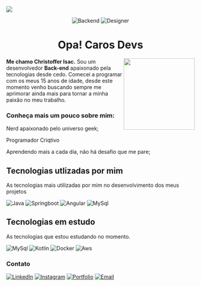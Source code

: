 <img align="center" src="https://gist.githubusercontent.com/ChristofferIsac/71f315fa1b9a79c497bde525e67118db/raw/0b563b0200c3eada211b7a36853eb2f10ec31f04/Banner.svg">

<div align="center">
  


![Backend](https://img.shields.io/badge/Desenvolvedor-BackEnd-0066FF?style=for-the-badge&logo=vscode&logoColor=white)
![Designer](https://img.shields.io/badge/Designer-UX/UI-0066FF?style=for-the-badge&logo=vscode&logoColor=white)

</div>

<h1 align="center"> Opa! Caros Devs </h1>


<img align="right" width="190" src="https://gist.githubusercontent.com/ChristofferIsac/b0fcdf9f0a44dfa5746b15815eaabd75/raw/819eb482629187f45e9ebab01660897939b55dc6/NoteGithub.svg">

<div>
 <p> 
 <b>Me chamo Christoffer Isac.</b> Sou um desenvolvedor <b>Back-end</b> apaixonado pela tecnologias desde cedo. Comecei a programar com os meus 15 anos de idade, desde este momento
 venho buscando sempre me aprimorar ainda mais para tornar a minha paixão no meu trabalho.
 </p>

<h3>Conheça mais um pouco sobre mim: </h3>

<p>
 Nerd apaixonado pelo universo geek;

 Programador Criqtivo
  
 Aprendendo mais a cada dia, não há desafio que me pare; 


</p>

</div>

<div align="left"> 

## Tecnologias utlizadas por mim
<p>As tecnologias mais utilizadas por mim no desenvolvimento dos meus projetos</p>
<p grid-gap="20px">

![Java](https://img.shields.io/badge/Java-0066FF?style=for-the-badge&logo=vscode&logoColor=white)
![Springboot](https://img.shields.io/badge/Springboot-0066FF?style=for-the-badge&logo=vscode&logoColor=white)
![Angular](https://img.shields.io/badge/Angular-0066FF?style=for-the-badge&logo=vscode&logoColor=white)
![MySql](https://img.shields.io/badge/MySQL-0066FF?style=for-the-badge&logo=vscode&logoColor=white)

<!--   <a href="https://skillicons.dev">
      <img src="https://skillicons.dev/icons?i=vscode,idea,java,kotlin,cs,cpp" />
  </a> -->

</p>

## Tecnologias em estudo
<p>As tecnologias que estou estudando no momento.</p>

<p grid-gap="20px">

![MySql](https://img.shields.io/badge/MySQL-0066FF?style=for-the-badge&logo=vscode&logoColor=white)
![Kotlin](https://img.shields.io/badge/Kotlin-0066FF?style=for-the-badge&logo=vscode&logoColor=white)
![Docker](https://img.shields.io/badge/Docker-0066FF?style=for-the-badge&logo=vscode&logoColor=white)
![Aws](https://img.shields.io/badge/Aws-0066FF?style=for-the-badge&logo=vscode&logoColor=white)

</p>
</div>

<div align="left">

### Contato
[![LinkedIn](https://img.shields.io/badge/-LinkedIn-000?style=for-the-badge&logo=linkedin&logoColor=0066FF&color:FFF)](https://www.linkedin.com/in/christoffer-isac-539b1b204/)
[![Instagram](https://img.shields.io/badge/-Instagram-000?style=for-the-badge&logo=instagram&logoColor=0066FF&color:FFF)](https://www.instagram.com/isacevolve/)
[![Portfolio](https://img.shields.io/badge/-Portfolio-000?style=for-the-badge&logo=Website&logoColor=0066FF&color:FFF)](https://www.instagram.com/isacevolve/)
[![Email](https://img.shields.io/badge/-Email-000?style=for-the-badge&logo=Gmail&logoColor=0066FF&color:FFF)](mailto:christofferprofissao@gmail.com)
</div>
</div>



